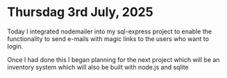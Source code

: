 # Thursdag 3rd July, 2025

Today I integrated nodemailer into my sql-express project to enable the functionality to send e-mails with magic links to the users who want to login.

Once I had done this I began planning for the next project which will be an inventory system which will also be built with node.js and sqlite

